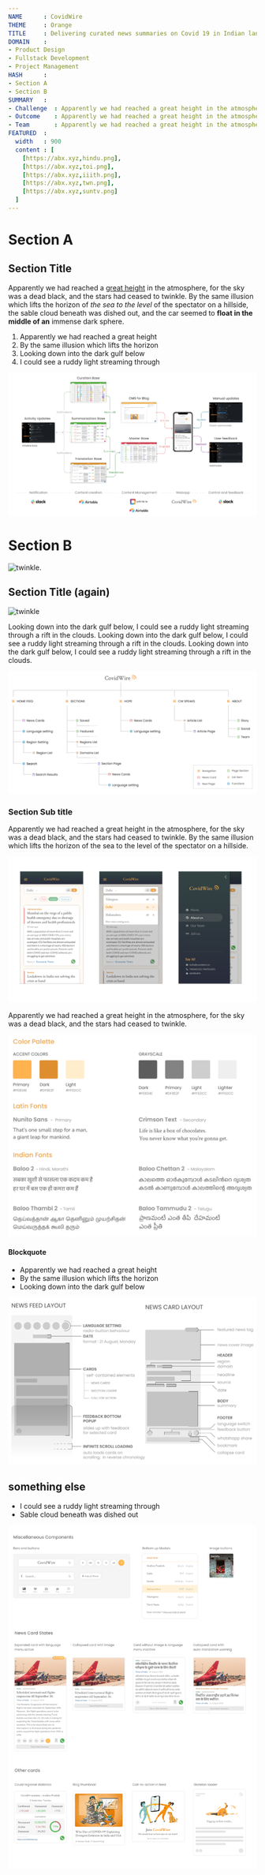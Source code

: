 ```yaml
---
NAME      : CovidWire
THEME     : Orange
TITLE     : Delivering curated news summaries on Covid 19 in Indian languages
DOMAIN    : 
- Product Design
- Fullstack Development
- Project Management
HASH      : 
- Section A
- Section B
SUMMARY   :
- Challenge  : Apparently we had reached a great height in the atmosphere, for the sky was a dead black, and the stars had ceased to twinkle.
- Outcome    : Apparently we had reached a great height in the atmosphere, for the sky was a dead black, and the stars had ceased to twinkle.
- Team       : Apparently we had reached a great height in the atmosphere, for the sky was a dead black, and the stars had ceased to twinkle.
FEATURED  : 
  width   : 900
  content : [
    [https://abx.xyz,hindu.png],
    [https://abx.xyz,toi.png],
    [https://abx.xyz,iiith.png],
    [https://abx.xyz,twn.png],
    [https://abx.xyz,suntv.png]
  ]
---
```


# Section A
## Section Title

Apparently we had reached a [great height](https://google.com) in the atmosphere, for the sky was a dead black, and the stars had ceased to twinkle. By the same illusion which lifts the horizon of *the sea to the level* of the spectator on a hillside, the sable cloud beneath was dished out, and the car seemed to __float in the middle of an__ immense dark sphere.

1.  Apparently we had reached a great height
2.  By the same illusion which lifts the horizon
3.  Looking down into the dark gulf below
4.  I could see a ruddy light streaming through

![Volunteer's content flow pipeline](covidwire_assets/content-flow.png#large)

# Section B

![twinkle.](covidwire_assets/problems.png#large)

## Section Title (again)

![twinkle](covidwire_assets/webapp.png#large)

Looking down into the dark gulf below, I could see a ruddy light streaming through a rift in the clouds. Looking down into the dark gulf below, I could see a ruddy light streaming through a rift in the clouds. Looking down into the dark gulf below, I could see a ruddy light streaming through a rift in the clouds.

![twinkle.](covidwire_assets/architecture.png#large)

### Section Sub title

Apparently we had reached a great height in the atmosphere, for the sky was a dead black, and the stars had ceased to twinkle. By the same illusion which lifts the horizon of the sea to the level of the spectator on a hillside.

![Beta version](covidwire_assets/beta.png#big)

Apparently we had reached a great height in the atmosphere, for the sky was a dead black, and the stars had ceased to twinkle. 



![twinkle.](covidwire_assets/design-lang.png)

#### Blockquote

- Apparently we had reached a great height
- By the same illusion which lifts the horizon
- Looking down into the dark gulf below

![twinkle.](covidwire_assets/blueprint.png#big)



## something else

- I could see a ruddy light streaming through
- Sable cloud beneath was dished out

![twinkle.](covidwire_assets/components.png#large)